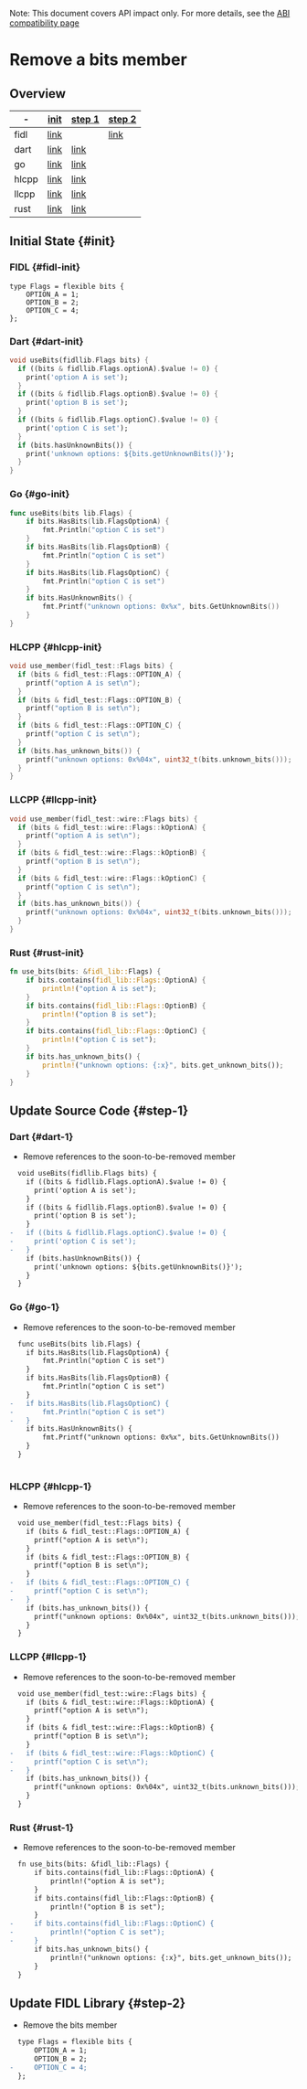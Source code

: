 <!-- WARNING: This file is machine generated by //src/tests/fidl/source_compatibility/gen, do not edit. -->

Note: This document covers API impact only. For more details, see the
[ABI compatibility page](/development/languages/fidl/guides/compatibility/README.md)

# Remove a bits member

## Overview

-|[init](#init)|[step 1](#step-1)|[step 2](#step-2)
---|---|---|---
fidl|[link](#fidl-init)||[link](#fidl-2)
dart|[link](#dart-init)|[link](#dart-1)|
go|[link](#go-init)|[link](#go-1)|
hlcpp|[link](#hlcpp-init)|[link](#hlcpp-1)|
llcpp|[link](#llcpp-init)|[link](#llcpp-1)|
rust|[link](#rust-init)|[link](#rust-1)|

## Initial State {#init}

### FIDL {#fidl-init}

```fidl
type Flags = flexible bits {
    OPTION_A = 1;
    OPTION_B = 2;
    OPTION_C = 4;
};
```

### Dart {#dart-init}

```dart
void useBits(fidllib.Flags bits) {
  if ((bits & fidllib.Flags.optionA).$value != 0) {
    print('option A is set');
  }
  if ((bits & fidllib.Flags.optionB).$value != 0) {
    print('option B is set');
  }
  if ((bits & fidllib.Flags.optionC).$value != 0) {
    print('option C is set');
  }
  if (bits.hasUnknownBits()) {
    print('unknown options: ${bits.getUnknownBits()}');
  }
}
```

### Go {#go-init}

```go
func useBits(bits lib.Flags) {
	if bits.HasBits(lib.FlagsOptionA) {
		fmt.Println("option C is set")
	}
	if bits.HasBits(lib.FlagsOptionB) {
		fmt.Println("option C is set")
	}
	if bits.HasBits(lib.FlagsOptionC) {
		fmt.Println("option C is set")
	}
	if bits.HasUnknownBits() {
		fmt.Printf("unknown options: 0x%x", bits.GetUnknownBits())
	}
}

```

### HLCPP {#hlcpp-init}

```cpp
void use_member(fidl_test::Flags bits) {
  if (bits & fidl_test::Flags::OPTION_A) {
    printf("option A is set\n");
  }
  if (bits & fidl_test::Flags::OPTION_B) {
    printf("option B is set\n");
  }
  if (bits & fidl_test::Flags::OPTION_C) {
    printf("option C is set\n");
  }
  if (bits.has_unknown_bits()) {
    printf("unknown options: 0x%04x", uint32_t(bits.unknown_bits()));
  }
}
```

### LLCPP {#llcpp-init}

```cpp
void use_member(fidl_test::wire::Flags bits) {
  if (bits & fidl_test::wire::Flags::kOptionA) {
    printf("option A is set\n");
  }
  if (bits & fidl_test::wire::Flags::kOptionB) {
    printf("option B is set\n");
  }
  if (bits & fidl_test::wire::Flags::kOptionC) {
    printf("option C is set\n");
  }
  if (bits.has_unknown_bits()) {
    printf("unknown options: 0x%04x", uint32_t(bits.unknown_bits()));
  }
}
```

### Rust {#rust-init}

```rust
fn use_bits(bits: &fidl_lib::Flags) {
    if bits.contains(fidl_lib::Flags::OptionA) {
        println!("option A is set");
    }
    if bits.contains(fidl_lib::Flags::OptionB) {
        println!("option B is set");
    }
    if bits.contains(fidl_lib::Flags::OptionC) {
        println!("option C is set");
    }
    if bits.has_unknown_bits() {
        println!("unknown options: {:x}", bits.get_unknown_bits());
    }
}
```

## Update Source Code {#step-1}

### Dart {#dart-1}

- Remove references to the soon-to-be-removed member

```diff
  void useBits(fidllib.Flags bits) {
    if ((bits & fidllib.Flags.optionA).$value != 0) {
      print('option A is set');
    }
    if ((bits & fidllib.Flags.optionB).$value != 0) {
      print('option B is set');
    }
-   if ((bits & fidllib.Flags.optionC).$value != 0) {
-     print('option C is set');
-   }
    if (bits.hasUnknownBits()) {
      print('unknown options: ${bits.getUnknownBits()}');
    }
  }

```

### Go {#go-1}

- Remove references to the soon-to-be-removed member

```diff
  func useBits(bits lib.Flags) {
  	if bits.HasBits(lib.FlagsOptionA) {
  		fmt.Println("option C is set")
  	}
  	if bits.HasBits(lib.FlagsOptionB) {
  		fmt.Println("option C is set")
  	}
- 	if bits.HasBits(lib.FlagsOptionC) {
- 		fmt.Println("option C is set")
- 	}
  	if bits.HasUnknownBits() {
  		fmt.Printf("unknown options: 0x%x", bits.GetUnknownBits())
  	}
  }
  

```

### HLCPP {#hlcpp-1}

- Remove references to the soon-to-be-removed member

```diff
  void use_member(fidl_test::Flags bits) {
    if (bits & fidl_test::Flags::OPTION_A) {
      printf("option A is set\n");
    }
    if (bits & fidl_test::Flags::OPTION_B) {
      printf("option B is set\n");
    }
-   if (bits & fidl_test::Flags::OPTION_C) {
-     printf("option C is set\n");
-   }
    if (bits.has_unknown_bits()) {
      printf("unknown options: 0x%04x", uint32_t(bits.unknown_bits()));
    }
  }

```

### LLCPP {#llcpp-1}

- Remove references to the soon-to-be-removed member

```diff
  void use_member(fidl_test::wire::Flags bits) {
    if (bits & fidl_test::wire::Flags::kOptionA) {
      printf("option A is set\n");
    }
    if (bits & fidl_test::wire::Flags::kOptionB) {
      printf("option B is set\n");
    }
-   if (bits & fidl_test::wire::Flags::kOptionC) {
-     printf("option C is set\n");
-   }
    if (bits.has_unknown_bits()) {
      printf("unknown options: 0x%04x", uint32_t(bits.unknown_bits()));
    }
  }

```

### Rust {#rust-1}

- Remove references to the soon-to-be-removed member

```diff
  fn use_bits(bits: &fidl_lib::Flags) {
      if bits.contains(fidl_lib::Flags::OptionA) {
          println!("option A is set");
      }
      if bits.contains(fidl_lib::Flags::OptionB) {
          println!("option B is set");
      }
-     if bits.contains(fidl_lib::Flags::OptionC) {
-         println!("option C is set");
-     }
      if bits.has_unknown_bits() {
          println!("unknown options: {:x}", bits.get_unknown_bits());
      }
  }

```

## Update FIDL Library {#step-2}

- Remove the bits member

```diff
  type Flags = flexible bits {
      OPTION_A = 1;
      OPTION_B = 2;
-     OPTION_C = 4;
  };

```

